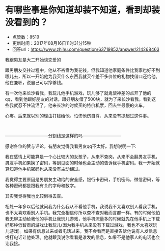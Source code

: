 # 有哪些事是你知道却装不知道，看到却装没看到的？
- 点赞数：8519
- 更新时间：2017年08月16日11时31分15秒
- 回答url：https://www.zhihu.com/question/63719852/answer/214268463
<body>
 <p data-pid="R_srXRYa">我跟男友是大二开始谈恋爱的</p>
 <p data-pid="-f1VJ4QM">跟男朋友交往过程中，他从不吝啬为我花钱。但我知道他家庭条件比我家也好不到哪儿去，所以一开始他为我买什么东西我就买个差不多价位的礼物找借口还给他。他在兼职，说自己可以挣够钱。</p>
 <p data-pid="IQBs3kBM">有一次他来长沙看我，我玩儿他手机游戏，玩儿够了就鬼使神差的点开了他的qq，看到他跟好朋友的对话，跟好朋友借了500块，就为了来长沙看我。看到这些我就忍不住流泪了，他来长沙的时候买的特价机票，回去坐最慢的火车。</p>
 <p data-pid="3VeyXP51">心疼。后来就以别的理由打钱给他。怕伤他伤自尊，从来没有提起过这件事。</p>
 <br>
 <p data-pid="9MY5m5Xt">——————————分割线是这样的吗—————————</p>
 <p data-pid="MFCORSTG">感谢各位的赞与评论，有朋友觉得我看男友qq不太好。我想说明一下:</p>
 <p data-pid="81UQC-aZ">我在感情上可能算是一个心比较大的女孩子，从来不查岗，从来不会翻男友手机，男友手机如果换了密码，等到见面的时候也会主动的告诉我手机密码。我一开始就算知道他手机密码也从来没有主动翻过。</p>
 <p data-pid="riTMAdh0">我觉得主要原因是男朋友主动给的安全感，银行卡密码，手机密码，微信密码，等各种密码都是跟我有关的字母和数字。</p>
 <p data-pid="ubQ6kw0f">其实我觉得我也比较懒得去查。</p>
 <p data-pid="HxjOs0PT">相处一年多以后他就问我为什么我从不看他手机，我说我不太喜欢别人看我手机，也不太喜欢看别人手机。我完全相信你所以查不查对我而言都一样。有的时候他怕我无聊主动给我他的手机让我玩儿游戏，他手机流量多的时候就先在他手机上下载好那种低智商的游戏让我玩儿(因为我手机从来没有下载过游戏，我也不太喜欢玩儿游戏)。如果有信息过来或者电话过来，我不会看而是直接告诉他说有人发信息或打电话让他处理。他就跟我说你看看是谁发的信息，如果不是他家人的电话也会让我接。</p>
</body>